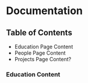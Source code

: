 # Documentation

##  Table of Contents

- <a name="Education"></a>Education Page Content
- People Page Content
- Projects Page Content?

### Education Content

